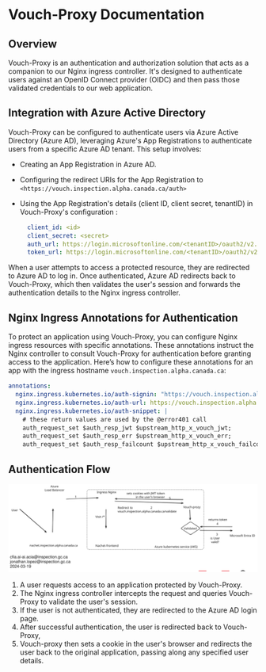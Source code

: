 # Vouch-Proxy Documentation

## Overview

Vouch-Proxy is an authentication and authorization solution that acts as a
companion to our Nginx ingress controller. It's designed to authenticate users
against an OpenID Connect provider (OIDC) and then pass those validated
credentials to our web application.

## Integration with Azure Active Directory

Vouch-Proxy can be configured to authenticate users via Azure Active Directory
(Azure AD), leveraging Azure's App Registrations to authenticate users from a
specific Azure AD tenant. This setup involves:

- Creating an App Registration in Azure AD.
- Configuring the redirect URIs for the App Registration to
  ```<https://vouch.inspection.alpha.canada.ca/auth>```
- Using the App Registration's details (client ID, client secret, tenantID) in
  Vouch-Proxy's configuration :

  ```yaml
    client_id: <id>
    client_secret: <secret>
    auth_url: https://login.microsoftonline.com/<tenantID>/oauth2/v2.0/authorize
    token_url: https://login.microsoftonline.com/<tenantID>/oauth2/v2.0/token
  ```

When a user attempts to access a protected resource, they are redirected to
Azure AD to log in. Once authenticated, Azure AD redirects back to Vouch-Proxy,
which then validates the user's session and forwards the authentication details
to the Nginx ingress controller.

## Nginx Ingress Annotations for Authentication

To protect an application using Vouch-Proxy, you can configure Nginx ingress
resources with specific annotations. These annotations instruct the Nginx
controller to consult Vouch-Proxy for authentication before granting access to
the application. Here’s how to configure these annotations for an app with the
ingress hostname `vouch.inspection.alpha.canada.ca`:

```yaml
annotations:
  nginx.ingress.kubernetes.io/auth-signin: "https://vouch.inspection.alpha.canada.ca/login?url=$scheme://$http_host$request_uri&vouch-failcount=$auth_resp_failcount&X-Vouch-Token=$auth_resp_jwt&error=$auth_resp_err"
  nginx.ingress.kubernetes.io/auth-url: https://vouch.inspection.alpha.canada.ca/validate
  nginx.ingress.kubernetes.io/auth-snippet: |
    # these return values are used by the @error401 call
    auth_request_set $auth_resp_jwt $upstream_http_x_vouch_jwt;
    auth_request_set $auth_resp_err $upstream_http_x_vouch_err;
    auth_request_set $auth_resp_failcount $upstream_http_x_vouch_failcount;
```

## Authentication Flow

![Vouch-Proxy Authentication Flow](../img/auth-vouch-proxy.svg)

1. A user requests access to an application protected by Vouch-Proxy.
2. The Nginx ingress controller intercepts the request and queries Vouch-Proxy
   to validate the user's session.
3. If the user is not authenticated, they are redirected to the Azure AD login
   page.
4. After successful authentication, the user is redirected back to Vouch-Proxy,
5. Vouch-proxy then sets a cookie in the user's browser and redirects the user
   back to the original application, passing along any specified user details.
